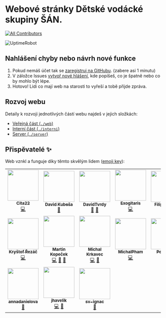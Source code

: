 # Webové stránky Dětské vodácké skupiny ŠÁN.
<!-- ALL-CONTRIBUTORS-BADGE:START - Do not remove or modify this section -->
[![All Contributors](https://img.shields.io/badge/all_contributors-17-orange.svg?style=flat-square)](#contributors-)
<!-- ALL-CONTRIBUTORS-BADGE:END -->
![UptimeRobot](https://badgen.net/uptime-robot/month/m780824184-8fac7e7a5a41744ccbfa9e02)

## Nahlášení chyby nebo návrh nové funkce

1) Pokud nemáš účet tak se [zaregistruj na GitHubu](https://github.com/join). (zabere asi 1 minutu)
2) V záložce Issues [vytvoř nové hlášení](https://github.com/bosancz/bosan.cz/issues/new/choose), kde popíšeš, co je špatně nebo co by mohlo být lépe.
3) Hotovo! Lidi co mají web na starosti to vyřeší a tobě přijde zpráva.

## Rozvoj webu

Detaily k rozvoji jednotlivých částí webu najdeš v jejich složkách:

 - [Veřejná část (`./web`)](./web)
 - [Interní část (`./interni`)](./interni)
 - [Server (`./server`)](./server)

## Přispěvatelé ✨

Web vznkl a funguje díky těmto skvělým lidem ([emoji key](https://allcontributors.org/docs/en/emoji-key)):

<!-- ALL-CONTRIBUTORS-LIST:START - Do not remove or modify this section -->
<!-- prettier-ignore-start -->
<!-- markdownlint-disable -->
<table>
  <tr>
    <td align="center"><a href="https://github.com/Cita22"><img src="https://avatars.githubusercontent.com/u/83779206?v=4?s=100" width="100px;" alt=""/><br /><sub><b>Cita22</b></sub></a><br /><a href="https://github.com/bosancz/bosan.cz/commits?author=Cita22" title="Code">💻</a></td>
    <td align="center"><a href="https://github.com/Kobtul"><img src="https://avatars.githubusercontent.com/u/2563688?v=4?s=100" width="100px;" alt=""/><br /><sub><b>David Kubeša</b></sub></a><br /><a href="https://github.com/bosancz/bosan.cz/issues?q=author%3AKobtul" title="Bug reports">🐛</a></td>
    <td align="center"><a href="https://github.com/DavidTvrdy"><img src="https://avatars.githubusercontent.com/u/47000101?v=4?s=100" width="100px;" alt=""/><br /><sub><b>DavidTvrdy</b></sub></a><br /><a href="https://github.com/bosancz/bosan.cz/issues?q=author%3ADavidTvrdy" title="Bug reports">🐛</a> <a href="#userTesting-DavidTvrdy" title="User Testing">📓</a></td>
    <td align="center"><a href="https://github.com/Exogitaris"><img src="https://avatars.githubusercontent.com/u/58743433?v=4?s=100" width="100px;" alt=""/><br /><sub><b>Exogitaris</b></sub></a><br /><a href="https://github.com/bosancz/bosan.cz/commits?author=Exogitaris" title="Code">💻</a></td>
    <td align="center"><a href="https://github.com/hla-bla"><img src="https://avatars.githubusercontent.com/u/50456311?v=4?s=100" width="100px;" alt=""/><br /><sub><b>Filip Hruška</b></sub></a><br /><a href="https://github.com/bosancz/bosan.cz/issues?q=author%3Ahla-bla" title="Bug reports">🐛</a></td>
    <td align="center"><a href="https://github.com/Grejdy"><img src="https://avatars.githubusercontent.com/u/82664677?v=4?s=100" width="100px;" alt=""/><br /><sub><b>Grejdy</b></sub></a><br /><a href="https://github.com/bosancz/bosan.cz/issues?q=author%3AGrejdy" title="Bug reports">🐛</a> <a href="#userTesting-Grejdy" title="User Testing">📓</a></td>
    <td align="center"><a href="https://github.com/JakubRejzek"><img src="https://avatars.githubusercontent.com/u/84807333?v=4?s=100" width="100px;" alt=""/><br /><sub><b>JakubRejzek</b></sub></a><br /><a href="https://github.com/bosancz/bosan.cz/commits?author=JakubRejzek" title="Code">💻</a></td>
  </tr>
  <tr>
    <td align="center"><a href="https://github.com/krystofrezac"><img src="https://avatars.githubusercontent.com/u/39591095?v=4?s=100" width="100px;" alt=""/><br /><sub><b>Kryštof Řezáč</b></sub></a><br /><a href="https://github.com/bosancz/bosan.cz/commits?author=krystofrezac" title="Code">💻</a></td>
    <td align="center"><a href="https://www.smallhill.cz/"><img src="https://avatars.githubusercontent.com/u/1273865?v=4?s=100" width="100px;" alt=""/><br /><sub><b>Martin Kopeček</b></sub></a><br /><a href="https://github.com/bosancz/bosan.cz/commits?author=SmallhillCZ" title="Code">💻</a> <a href="#design-SmallhillCZ" title="Design">🎨</a> <a href="#maintenance-SmallhillCZ" title="Maintenance">🚧</a></td>
    <td align="center"><a href="https://github.com/elenfant"><img src="https://avatars.githubusercontent.com/u/1541727?v=4?s=100" width="100px;" alt=""/><br /><sub><b>Michal Krkavec</b></sub></a><br /><a href="https://github.com/bosancz/bosan.cz/commits?author=elenfant" title="Code">💻</a> <a href="https://github.com/bosancz/bosan.cz/issues?q=author%3Aelenfant" title="Bug reports">🐛</a></td>
    <td align="center"><a href="https://github.com/MichalPham"><img src="https://avatars.githubusercontent.com/u/55764996?v=4?s=100" width="100px;" alt=""/><br /><sub><b>MichalPham</b></sub></a><br /><a href="https://github.com/bosancz/bosan.cz/commits?author=MichalPham" title="Code">💻</a></td>
    <td align="center"><a href="https://github.com/Goliash2"><img src="https://avatars.githubusercontent.com/u/38349508?v=4?s=100" width="100px;" alt=""/><br /><sub><b>Petr Hnyk</b></sub></a><br /><a href="https://github.com/bosancz/bosan.cz/commits?author=Goliash2" title="Code">💻</a> <a href="#design-Goliash2" title="Design">🎨</a></td>
    <td align="center"><a href="https://github.com/TomasNeumann"><img src="https://avatars.githubusercontent.com/u/45641694?v=4?s=100" width="100px;" alt=""/><br /><sub><b>TomasNeumann</b></sub></a><br /><a href="https://github.com/bosancz/bosan.cz/issues?q=author%3ATomasNeumann" title="Bug reports">🐛</a></td>
    <td align="center"><a href="https://github.com/Tweety6"><img src="https://avatars.githubusercontent.com/u/82444329?v=4?s=100" width="100px;" alt=""/><br /><sub><b>Tweety6</b></sub></a><br /><a href="#userTesting-Tweety6" title="User Testing">📓</a></td>
  </tr>
  <tr>
    <td align="center"><a href="https://github.com/annadanielova"><img src="https://avatars.githubusercontent.com/u/82390704?v=4?s=100" width="100px;" alt=""/><br /><sub><b>annadanielova</b></sub></a><br /><a href="#userTesting-annadanielova" title="User Testing">📓</a></td>
    <td align="center"><a href="https://github.com/jhavelik"><img src="https://avatars.githubusercontent.com/u/5928448?v=4?s=100" width="100px;" alt=""/><br /><sub><b>jhavelik</b></sub></a><br /><a href="https://github.com/bosancz/bosan.cz/commits?author=jhavelik" title="Code">💻</a> <a href="#design-jhavelik" title="Design">🎨</a></td>
    <td align="center"><a href="https://github.com/sv-ignac"><img src="https://avatars.githubusercontent.com/u/82539505?v=4?s=100" width="100px;" alt=""/><br /><sub><b>sv-ignac</b></sub></a><br /><a href="#userTesting-sv-ignac" title="User Testing">📓</a></td>
  </tr>
</table>

<!-- markdownlint-restore -->
<!-- prettier-ignore-end -->

<!-- ALL-CONTRIBUTORS-LIST:END -->